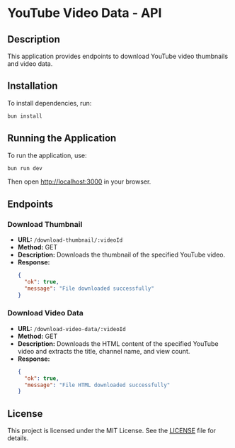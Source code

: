 # YouTube Video Data - API

## Description
This application provides endpoints to download YouTube video thumbnails and video data.

## Installation
To install dependencies, run:
```sh
bun install
```

## Running the Application
To run the application, use:
```sh
bun run dev
```

Then open [http://localhost:3000](http://localhost:3000) in your browser.

## Endpoints
### Download Thumbnail
- **URL:** `/download-thumbnail/:videoId`
- **Method:** GET
- **Description:** Downloads the thumbnail of the specified YouTube video.
- **Response:**
  ```json
  {
    "ok": true,
    "message": "File downloaded successfully"
  }
  ```

### Download Video Data
- **URL:** `/download-video-data/:videoId`
- **Method:** GET
- **Description:** Downloads the HTML content of the specified YouTube video and extracts the title, channel name, and view count.
- **Response:**
  ```json
  {
    "ok": true,
    "message": "File HTML downloaded successfully"
  }
  ```

## License
This project is licensed under the MIT License. See the [LICENSE](LICENSE) file for details.
